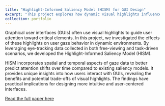 ```yaml
---
title: "Highlight-Informed Saliency Model (HISM) for GUI Design"
excerpt: "This project explores how dynamic visual highlights influence user attention in graphical user interfaces (GUIs). Using eye-tracking data, we analyzed temporal changes in gaze behavior across free-viewing and task-driven scenarios. Our novel Highlight-Informed Saliency Model (HISM) integrates spatial and temporal data to predict attention shifts over time, outperforming existing models. These insights enable the design of more effective and user-focused GUIs.<br/><img src='/images/Model4.drawio.png'>"
collection: portfolio
---
```


Graphical user interfaces (GUIs) often use visual highlights to guide user attention toward critical elements. In this project, we investigated the effects of these highlights on user gaze behavior in dynamic environments. By leveraging eye-tracking data collected in both free-viewing and task-driven scenarios, we developed the Highlight-Informed Saliency Model (HISM).

HISM incorporates spatial and temporal aspects of gaze data to better predict attention shifts over time compared to existing saliency models. It provides unique insights into how users interact with GUIs, revealing the benefits and potential trade-offs of visual highlights. The findings have practical implications for designing more intuitive and user-centered interfaces.

[Read the full paper here](https://arxiv.org/abs/2405.09695)